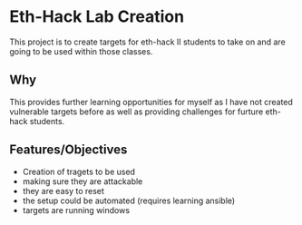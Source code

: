 # Eth-Hack Lab Creation
This project is to create targets for eth-hack II students to take on and are going to be used within those classes. 

## Why
This provides further learning opportunities for myself as I have not created vulnerable targets before as well as providing challenges for furture eth-hack students.

## Features/Objectives
- Creation of tragets to be used
- making sure they are attackable
- they are easy to reset
- the setup could be automated (requires learning ansible)
- targets are running windows

